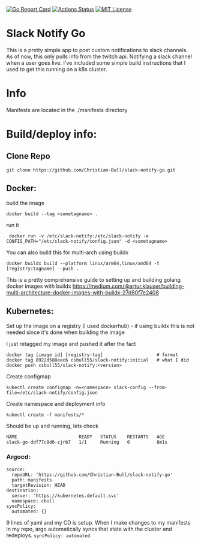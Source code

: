 [![Go Report Card](https://goreportcard.com/badge/github.com/Christian-Bull/slack-notify-go)](https://goreportcard.com/report/github.com/Christian-Bull/slack-notify-go)
[![Actions Status](https://github.com/Christian-Bull/slack-notify-go/workflows/build/badge.svg)](https://github.com/Christian-Bull/slack-notify-go/actions)
[![MIT License](http://img.shields.io/badge/License-MIT-yellow.svg)](./LICENSE)

# Slack Notify Go

This is a pretty simple app to post custom notifications to slack channels. As of now, this only pulls info from the twitch api. Notifying a slack channel when a user goes live. I've included some simple build instructions that I used to get this running on a k8s cluster.


# Info

Manifests are located in the ./manifests directory

# Build/deploy info:

## Clone Repo

`git clone https://github.com/Christian-Bull/slack-notify-go.git`

## Docker:

build the image

    docker build --tag <sometagname> . 

run it

     docker run -v /etc/slack-notify:/etc/slack-notify -e CONFIG_PATH="/etc/slack-notify/config.json" -d <sometagname>

You can also build this for multi-arch using buildx
    
    docker buildx build --platform linux/arm64,linux/amd64 -t [registry:tagname] --push .

This is a pretty comprehensive guide to setting up and building golang docker images with buildx https://medium.com/@artur.klauser/building-multi-architecture-docker-images-with-buildx-27d80f7e2408

## Kubernetes:

Set up the image on a registry (I used dockerhub) - if using buildx this is not needed since it's done when building the image

I just retagged my image and pushed it after the fact

    docker tag [image id] [registry:tag]                    # format
    docker tag 8922d588eec6 csbull55/slack-notify:initial   # what I did
    docker push csbull55/slack-notify:<version>

Create configmap

    kubectl create configmap -n=<namespace> slack-config --from-file=/etc/slack-notify/config.json


Create namespace and deployment info

    kubectl create -f manifests/*

Should be up and running, lets check

```cbull@cbull:~$ kubectl get pods -n=cbull
NAME                       READY   STATUS    RESTARTS   AGE
slack-go-ddf77c8d6-zjrb7   1/1     Running   0          8m1s
```

### Argocd:
```project: default
source:
  repoURL: 'https://github.com/Christian-Bull/slack-notify-go'
  path: manifests
  targetRevision: HEAD
destination:
  server: 'https://kubernetes.default.svc'
  namespace: cbull
syncPolicy:
  automated: {}
```
9 lines of yaml and my CD is setup. When I make changes to my manifests in my repo, argo automatically syncs that state with the cluster and redeploys. `syncPolicy: automated`
